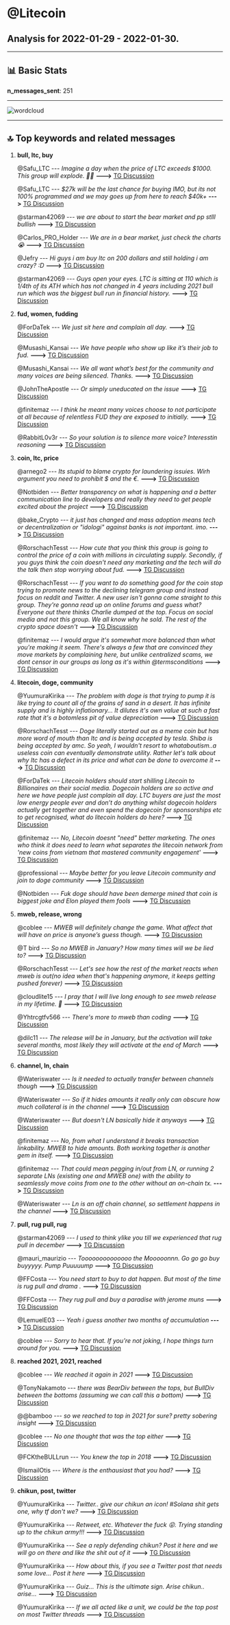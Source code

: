 # **@Litecoin**
 ## Analysis for **2022-01-29** - **2022-01-30**.

---

## 📊 **Basic Stats**

**n_messages_sent**: 251

---
![wordcloud](Litecoin_1Days_wordcloud.png)

---


## 🔝 **Top keywords and related messages**

1. **bull, ltc, buy**

    @Safu_LTC --- *Imagine a day when the price of LTC exceeds $1000.  This group will explode.  🙈👀* **--->** [TG Discussion](https://t.me/Litecoin/2055127)

    @Safu_LTC --- *$27k will be the last chance for buying IMO, but its not 100% programmed and we may goes up from here to reach $40k+* **--->** [TG Discussion](https://t.me/Litecoin/2054846)

    @starman42069 --- *we are about to start the bear market and pp stlll bullish* **--->** [TG Discussion](https://t.me/Litecoin/2054675)

    @Carlos_PRO_Holder --- *We are in a bear market, just check the charts 😭* **--->** [TG Discussion](https://t.me/Litecoin/2054932)

    @Jefry --- *Hi guys i am buy ltc on 200 dollars and still holding i am crazy? :D* **--->** [TG Discussion](https://t.me/Litecoin/2054584)

    @starman42069 --- *Guys open your eyes. LTC is sitting at 110 which is 1/4th of its ATH which has not changed in 4 years including 2021 bull run which was the biggest bull run in financial history.* **--->** [TG Discussion](https://t.me/Litecoin/2054658)

2. **fud, women, fudding**

    @ForDaTek --- *We just sit here and complain all day.* **--->** [TG Discussion](https://t.me/Litecoin/2054510)

    @Musashi_Kansai --- *We have people who show up like it’s their job to fud.* **--->** [TG Discussion](https://t.me/Litecoin/2054583)

    @Musashi_Kansai --- *We all want what’s best for the community and many voices are being silenced. Thanks.* **--->** [TG Discussion](https://t.me/Litecoin/2054577)

    @JohnTheApostle --- *Or simply uneducated on the issue* **--->** [TG Discussion](https://t.me/Litecoin/2054466)

    @finitemaz --- *I think he meant many voices choose to not participate at all because of relentless FUD they are exposed to initially.* **--->** [TG Discussion](https://t.me/Litecoin/2054606)

    @RabbitL0v3r --- *So your solution is to silence more voice? Interesstin reasoning* **--->** [TG Discussion](https://t.me/Litecoin/2054591)

3. **coin, ltc, price**

    @arnego2 --- *Its stupid to blame crypto for laundering issuies. Wirh argument you need  to prohibit $ and the €.* **--->** [TG Discussion](https://t.me/Litecoin/2054463)

    @Notbiden --- *Better transparency on what is happening and a better communication line to developers and really they need to get people excited about the project* **--->** [TG Discussion](https://t.me/Litecoin/2054506)

    @bake_Crypto --- *it just has changed and mass adoption means tech or decentralization or "idologi" against banks is not important. imo.* **--->** [TG Discussion](https://t.me/Litecoin/2054719)

    @RorschachTesst --- *How cute that you think this group is going to control the price of a coin with millions in circulating supply.  Secondly, if you guys think the coin doesn't need any marketing and the tech will do the talk then stop worrying about fud.* **--->** [TG Discussion](https://t.me/Litecoin/2054698)

    @RorschachTesst --- *If you want to do something good for the coin stop trying to promote news to the declining telegram group and instead focus on reddit and Twitter. A new user isn't gonna come straight to this group. They're gonna read up on online forums and guess what? Everyone out there thinks Charlie dumped at the top. Focus on social media and not this group. We all know why he sold. The rest of the crypto space doesn't* **--->** [TG Discussion](https://t.me/Litecoin/2054620)

    @finitemaz --- *I would argue it's somewhat more balanced than what you're making it seem.  There's always a few that are convinced they move markets by complaining here, but unlike centralized scams, we dont censor in our groups as long as it's within @termsconditions* **--->** [TG Discussion](https://t.me/Litecoin/2054537)

4. **litecoin, doge, community**

    @YuumuraKirika --- *The problem with doge is that trying to pump it is like trying to count all of the grains of sand in a desert. It has infinite supply and is highly inflationary... It dilutes it's own value at such a fast rate that it's a botomless pit of value depreciation* **--->** [TG Discussion](https://t.me/Litecoin/2054513)

    @RorschachTesst --- *Doge literally started out as a meme coin but has more word of mouth than ltc and is being accepted by tesla. Shiba is being accepted by amc. So yeah, I wouldn't resort to whataboutism..a useless coin can eventually demonstrate utility. Rather let's talk about why ltc has a defect in its price and what can be done to overcome it* **--->** [TG Discussion](https://t.me/Litecoin/2054715)

    @ForDaTek --- *Litecoin holders should start shilling Litecoin to Billionaires on their social media. Dogecoin holders are so active and here we have people just complain all day. LTC buyers are just the most low energy people ever and don’t do anything whilst dogecoin holders actually get together and even spend the dogecoin for sponsorships etc to get recognised, what do litecoin holders do here?* **--->** [TG Discussion](https://t.me/Litecoin/2054474)

    @finitemaz --- *No, Litecoin doesnt "need" better marketing.  The ones who think it does need to learn what separates the litecoin network from 'new coins from vietnam that mastered community engagement'* **--->** [TG Discussion](https://t.me/Litecoin/2054644)

    @professional --- *Maybe better for you leave Litecoin community and join to doge community* **--->** [TG Discussion](https://t.me/Litecoin/2054485)

    @Notbiden --- *Fuk doge should have been demerge mined that coin is biggest joke and Elon played them fools* **--->** [TG Discussion](https://t.me/Litecoin/2054501)

5. **mweb, release, wrong**

    @coblee --- *MWEB will definitely change the game. What affect that will have on price is anyone’s guess though.* **--->** [TG Discussion](https://t.me/Litecoin/2054406)

    @T bird --- *So no MWEB in January? How many times will we be lied to?* **--->** [TG Discussion](https://t.me/Litecoin/2054744)

    @RorschachTesst --- *Let's see how the rest of the market reacts when mweb is out(no idea when that's happening anymore, it keeps getting pushed forever)* **--->** [TG Discussion](https://t.me/Litecoin/2054694)

    @cloudlite15 --- *I pray that I will live long enough to see mweb release in my lifetime. 🙏* **--->** [TG Discussion](https://t.me/Litecoin/2054937)

    @Yhtrcgtfv566 --- *There's more to mweb than coding* **--->** [TG Discussion](https://t.me/Litecoin/2054882)

    @dilc11 --- *The release will be in January, but the activation will take several months, most likely they will activate at the end of March* **--->** [TG Discussion](https://t.me/Litecoin/2054747)

6. **channel, ln, chain**

    @Wateriswater --- *Is it needed to actually transfer between channels though* **--->** [TG Discussion](https://t.me/Litecoin/2054564)

    @Wateriswater --- *So if it hides amounts it really only can obscure how much collateral is in the channel* **--->** [TG Discussion](https://t.me/Litecoin/2054557)

    @Wateriswater --- *But doesn't LN basically hide it anyways* **--->** [TG Discussion](https://t.me/Litecoin/2054543)

    @finitemaz --- *No, from what I understand it breaks transaction linkability. MWEB to hide amounts. Both working together is another gem in itself.* **--->** [TG Discussion](https://t.me/Litecoin/2054548)

    @finitemaz --- *That could mean pegging in/out from LN, or running 2 separate LNs (existing one and MWEB one) with the ability to seamlessly move coins from one to the other without an on-chain tx.* **--->** [TG Discussion](https://t.me/Litecoin/2054561)

    @Wateriswater --- *Ln is an off chain channel, so settlement happens in the channel* **--->** [TG Discussion](https://t.me/Litecoin/2054555)

7. **pull, rug pull, rug**

    @starman42069 --- *I used to think ylike you till we experienced that rug pull in december* **--->** [TG Discussion](https://t.me/Litecoin/2054680)

    @mauri_maurizio --- *Toooooooooooooo the Mooooonnn. Go go go  buy buyyyyy.   Pump Puuuuump* **--->** [TG Discussion](https://t.me/Litecoin/2054985)

    @FFCosta --- *You need start to buy to dat happen. But most of the time is rug pull and drama .* **--->** [TG Discussion](https://t.me/Litecoin/2054852)

    @FFCosta --- *They rug pull and buy a paradise with jerome muns* **--->** [TG Discussion](https://t.me/Litecoin/2054815)

    @LemuelE03 --- *Yeah i guess another two months of accumulation* **--->** [TG Discussion](https://t.me/Litecoin/2054748)

    @coblee --- *Sorry to hear that. If you’re not joking, I hope things turn around for you.* **--->** [TG Discussion](https://t.me/Litecoin/2054402)

8. **reached 2021, 2021, reached**

    @coblee --- *We reached it again in 2021* **--->** [TG Discussion](https://t.me/Litecoin/2054412)

    @TonyNakamoto --- *there was BearDiv between the tops, but BullDiv between the bottoms (assuming we can call this a bottom)* **--->** [TG Discussion](https://t.me/Litecoin/2055064)

    @@bamboo --- *so we reached to top in 2021 for sure? pretty sobering insight* **--->** [TG Discussion](https://t.me/Litecoin/2054432)

    @coblee --- *No one thought that was the top either* **--->** [TG Discussion](https://t.me/Litecoin/2054413)

    @FCKtheBULLrun --- *You knew the top in 2018* **--->** [TG Discussion](https://t.me/Litecoin/2054407)

    @IsmailOtis --- *Where is the enthausiast that you had?* **--->** [TG Discussion](https://t.me/Litecoin/2054984)

9. **chikun, post, twitter**

    @YuumuraKirika --- *Twitter.. give our chikun an icon! #Solana shit gets one, why tf don't we?* **--->** [TG Discussion](https://t.me/Litecoin/2054788)

    @YuumuraKirika --- *Retweet, etc. Whatever the fuck 😝. Trying standing up to the chikun army!!!* **--->** [TG Discussion](https://t.me/Litecoin/2054731)

    @YuumuraKirika --- *See a reply defending chikun? Post it here and we will go on there and like the shit out of it* **--->** [TG Discussion](https://t.me/Litecoin/2054730)

    @YuumuraKirika --- *How about this, if you see a Twitter post that needs some love... Post it here* **--->** [TG Discussion](https://t.me/Litecoin/2054727)

    @YuumuraKirika --- *Guiz... This is the ultimate sign. Arise chikun.. arise...* **--->** [TG Discussion](https://t.me/Litecoin/2054460)

    @YuumuraKirika --- *If we all acted like a unit, we could be the top post on most Twitter threads* **--->** [TG Discussion](https://t.me/Litecoin/2054729)

